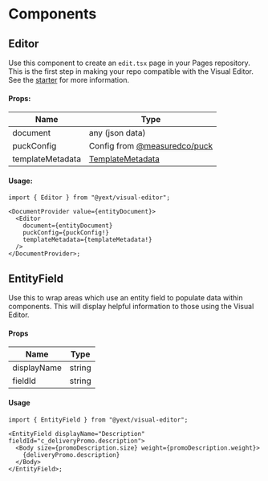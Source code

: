 # Components

## Editor

Use this component to create an `edit.tsx` page in your Pages repository. This is the first step
in making your repo compatible with the Visual Editor. See the [starter](//TODO) for more
information.

#### Props:

| Name             | Type                                                               |
| ---------------- | ------------------------------------------------------------------ |
| document         | any (json data)                                                    |
| puckConfig       | Config from [@measuredco/puck](https://github.com/measuredco/puck) |
| templateMetadata | [TemplateMetadata](./../types/README.md#templatemetadata)          |

#### Usage:

```tsx
import { Editor } from "@yext/visual-editor";

<DocumentProvider value={entityDocument}>
  <Editor
    document={entityDocument}
    puckConfig={puckConfig!}
    templateMetadata={templateMetadata!}
  />
</DocumentProvider>;
```

## EntityField

Use this to wrap areas which use an entity field to populate data within components. This will
display helpful information to those using the Visual Editor.

#### Props

| Name        | Type   |
| ----------- | ------ |
| displayName | string |
| fieldId     | string |

#### Usage

```tsx
import { EntityField } from "@yext/visual-editor";

<EntityField displayName="Description" fieldId="c_deliveryPromo.description">
  <Body size={promoDescription.size} weight={promoDescription.weight}>
    {deliveryPromo.description}
  </Body>
</EntityField>;
```
